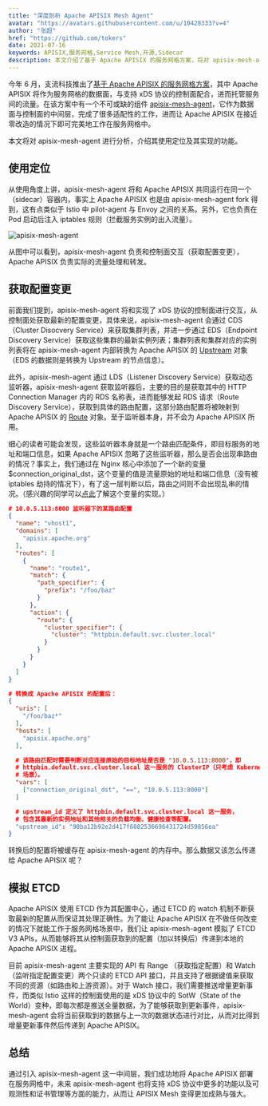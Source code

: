 ```yaml
---
title: "深度剖析 Apache APISIX Mesh Agent"
avatar: "https://avatars.githubusercontent.com/u/10428333?v=4"
author: "张超"
href: "https://github.com/tokers"
date: 2021-07-16
keywords: APISIX,服务网格,Service Mesh,开源,Sidecar
description: 本文介绍了基于 Apache APISIX 的服务网格方案，将对 apisix-mesh-agent 进行分析，介绍其使用定位及其实现的功能
---
```


今年 6 月，支流科技推出了[基于 Apache APISIX 的服务网格方案](https://www.apiseven.com/zh/blog/apisix-mesh-agent-release)，其中 Apache APISIX 将作为服务网格的数据面，与支持 xDS 协议的控制面配合，进而托管服务间的流量。在该方案中有一个不可或缺的组件 [apisix-mesh-agent](https://github.com/api7/apisix-mesh-agent)，它作为数据面与控制面的中间层，完成了很多适配性的工作，进而让 Apache APISIX 在接近零改造的情况下即可完美地工作在服务网格中。

本文将对 apisix-mesh-agent 进行分析，介绍其使用定位及其实现的功能。

## 使用定位

从使用角度上讲，apisix-mesh-agent 将和 Apache APISIX 共同运行在同一个（sidecar）容器内，事实上 Apache APISIX 也是由 apisix-mesh-agent fork 得到，这有点类似于 Istio 中 pilot-agent 与 Envoy 之间的关系。另外，它也负责在 Pod 启动后注入 iptables 规则（拦截服务实例的出入流量）。

![apisix-mesh-agent](https://static.apiseven.com/202108/1630639686171-133e72d8-fcd1-4436-9be5-bc1d9b6ebb32.png)


从图中可以看到，apisix-mesh-agent 负责和控制面交互（获取配置变更），Apache APISIX 负责实际的流量处理和转发。

## 获取配置变更

前面我们提到，apisix-mesh-agent 将和实现了 xDS 协议的控制面进行交互，从控制面处获取最新的配置变更，具体来说，apisix-mesh-agent 会通过 CDS （Cluster Disocvery Service）来获取集群列表，并进一步通过 EDS（Endpoint Discovery Service）获取这些集群的最新实例列表；集群列表和集群对应的实例列表将在 apisix-mesh-agent 内部转换为 Apache APISIX 的 [Upstream](https://apisix.apache.org/docs/apisix/architecture-design/upstream/) 对象（EDS 的数据则是转换为 Upstream 的节点信息）。

此外，apisix-mesh-agent 通过 LDS（Listener Discovery Service）获取动态监听器，apisix-mesh-agent 获取监听器后，主要的目的是获取其中的 HTTP Connection Manager 内的 RDS 名称表，进而能够发起 RDS 请求（Route Discovery Service），获取到具体的路由配置，这部分路由配置将被映射到 Apache APISIX 的 [Route](https://apisix.apache.org/docs/apisix/architecture-design/route/) 对象。至于监听器本身，并不会为 Apache APISIX 所用。

细心的读者可能会发现，这些监听器本身就是一个路由匹配条件，即目标服务的地址和端口信息，如果 Apache APISIX 忽略了这些监听器，那么是否会出现串路由的情况？事实上，我们通过在 Nginx 核心中添加了一个新的变量 $connection_original_dst，这个变量的值是流量原始的地址和端口信息（没有被 iptables 劫持的情况下），有了这一层判断以后，路由之间则不会出现乱串的情况。（感兴趣的同学可以[点此](https://github.com/api7/apisix-mesh-agent/blob/main/nginx/patches/nginx-1.19.3-connection-original-dst.patch)了解这个变量的实现。）

```json
# 10.0.5.113:8000 监听器下的某路由配置
{
  "name": "vhost1",
  "domains": [
    "apisix.apache.org"
  ],
  "routes": [
    {
      "name": "route1",
      "match": {
        "path_specifier": {
          "prefix": "/foo/baz"
        }
      },
      "action": {
        "route": {
          "cluster_specifier": {
            "cluster": "httpbin.default.svc.cluster.local"
          }
        }
      }
    }
  ]
}

# 转换成 Apache APISIX 的配置后：
{
  "uris": [
    "/foo/baz*"
  ],
  "hosts": [
    "apisix.apache.org"
  ],

  # 该路由匹配时需要判断对应连接原始的目标地址是否是 "10.0.5.113:8000"，即
  # httpbin.default.svc.cluster.local 这一服务的 ClusterIP（只考虑 Kubernetes
  # 场景）。
  "vars": [
    ["connection_original_dst", "==", "10.0.5.113:8000"]
  ]

  # upstream_id 定义了 httpbin.default.svc.cluster.local 这一服务，
  # 包含其最新的实例地址和其他相关的负载均衡、健康检查等配置。
  "upstream_id": "90ba12b92e2d417f6802536696431724d59856ea"
}
```
转换后的配置将被缓存在 apisix-mesh-agent 的内存中。那么数据又该怎么传递给 Apache APISIX 呢？

## 模拟 ETCD

Apache APISIX 使用 ETCD 作为其配置中心，通过 ETCD 的 watch 机制不断获取最新的配置从而保证其处理正确性。为了能让 Apache APISIX 在不做任何改变的情况下就能工作于服务网格场景中，我们让 apisix-mesh-agent 模拟了 ETCD V3 APIs，从而能够将其从控制面获取到的配置（加以转换后）传递到本地的 Apache APISIX 进程。

目前 apisix-mesh-agent 主要实现的 API 有 Range （获取指定配置）和 Watch （监听指定配置变更）两个只读的 ETCD API 接口，并且支持了根据键值来获取不同的资源（如路由和上游资源）。对于 Watch 接口，我们需要推送增量更新事件，而类似 Istio 这样的控制面使用的是 xDS 协议中的 SotW（State of the World）变种，即每次都是推送全量数据，为了能够获取到更新事件，apisix-mesh-agent 会将当前获取到的数据与上一次的数据状态进行对比，从而对比得到增量更新事件然后传递到 Apache APISIX。

## 总结

通过引入 apisix-mesh-agent 这一中间层，我们成功地将 Apache APISIX 部署在服务网格中，未来 apisix-mesh-agent 也将支持 xDS 协议中更多的功能以及可观测性和证书管理等方面的能力，从而让 APISIX Mesh 变得更加成熟与强大。